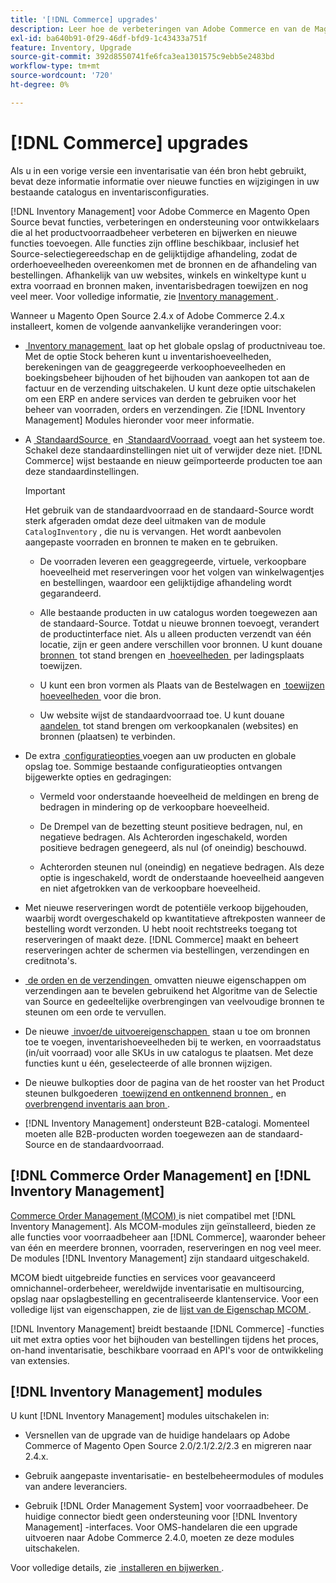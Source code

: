 ```yaml
---
title: '[!DNL Commerce] upgrades'
description: Leer hoe de verbeteringen van Adobe Commerce en van de Magento Open Source catalogus en  [!DNL Inventory Management]  configuraties beïnvloeden.
exl-id: ba640b91-0f29-46df-bfd9-1c43433a751f
feature: Inventory, Upgrade
source-git-commit: 392d8550741fe6fca3ea1301575c9ebb5e2483bd
workflow-type: tm+mt
source-wordcount: '720'
ht-degree: 0%

---
```


# [!DNL Commerce] upgrades

Als u in een vorige versie een inventarisatie van één bron hebt gebruikt, bevat deze informatie informatie over nieuwe functies en wijzigingen in uw bestaande catalogus en inventarisconfiguraties.

[!DNL Inventory Management] voor Adobe Commerce en Magento Open Source bevat functies, verbeteringen en ondersteuning voor ontwikkelaars die al het productvoorraadbeheer verbeteren en bijwerken en nieuwe functies toevoegen. Alle functies zijn offline beschikbaar, inclusief het Source-selectiegereedschap en de gelijktijdige afhandeling, zodat de orderhoeveelheden overeenkomen met de bronnen en de afhandeling van bestellingen. Afhankelijk van uw websites, winkels en winkeltype kunt u extra voorraad en bronnen maken, inventarisbedragen toewijzen en nog veel meer. Voor volledige informatie, zie [&#x200B; Inventory management &#x200B;](introduction.md).

Wanneer u Magento Open Source 2.4.x of Adobe Commerce 2.4.x installeert, komen de volgende aanvankelijke veranderingen voor:

- [&#x200B; Inventory management &#x200B;](enable.md) laat op het globale opslag of productniveau toe. Met de optie Stock beheren kunt u inventarishoeveelheden, berekeningen van de geaggregeerde verkoophoeveelheden en boekingsbeheer bijhouden of het bijhouden van aankopen tot aan de factuur en de verzending uitschakelen. U kunt deze optie uitschakelen om een ERP en andere services van derden te gebruiken voor het beheer van voorraden, orders en verzendingen. Zie [!DNL Inventory Management] Modules hieronder voor meer informatie.

- A [&#x200B; StandaardSource &#x200B;](sources-manage.md) en [&#x200B; StandaardVoorraad &#x200B;](stocks-manage.md) voegt aan het systeem toe. Schakel deze standaardinstellingen niet uit of verwijder deze niet. [!DNL Commerce] wijst bestaande en nieuw geïmporteerde producten toe aan deze standaardinstellingen.

  >[!IMPORTANT]
  >
  >Het gebruik van de standaardvoorraad en de standaard-Source wordt sterk afgeraden omdat deze deel uitmaken van de module `CatalogInventory` , die nu is vervangen. Het wordt aanbevolen aangepaste voorraden en bronnen te maken en te gebruiken.

   - De voorraden leveren een geaggregeerde, virtuele, verkoopbare hoeveelheid met reserveringen voor het volgen van winkelwagentjes en bestellingen, waardoor een gelijktijdige afhandeling wordt gegarandeerd.

   - Alle bestaande producten in uw catalogus worden toegewezen aan de standaard-Source. Totdat u nieuwe bronnen toevoegt, verandert de productinterface niet. Als u alleen producten verzendt van één locatie, zijn er geen andere verschillen voor bronnen. U kunt douane[&#x200B; bronnen &#x200B;](sources-add.md) tot stand brengen en [&#x200B; hoeveelheden &#x200B;](quantities-manage.md) per ladingsplaats toewijzen.

   - U kunt een bron vormen als Plaats van de Bestelwagen en [&#x200B; toewijzen hoeveelheden &#x200B;](quantities-manage.md) voor die bron.

   - Uw website wijst de standaardvoorraad toe. U kunt douane [&#x200B; aandelen &#x200B;](stocks-add.md) tot stand brengen om verkoopkanalen (websites) en bronnen (plaatsen) te verbinden.

- De extra [&#x200B; configuratieopties &#x200B;](configuration.md) voegen aan uw producten en globale opslag toe. Sommige bestaande configuratieopties ontvangen bijgewerkte opties en gedragingen:

   - Vermeld voor onderstaande hoeveelheid de meldingen en breng de bedragen in mindering op de verkoopbare hoeveelheid.

   - De Drempel van de bezetting steunt positieve bedragen, nul, en negatieve bedragen. Als Achterorden ingeschakeld, worden positieve bedragen genegeerd, als nul (of oneindig) beschouwd.

   - Achterorden steunen nul (oneindig) en negatieve bedragen. Als deze optie is ingeschakeld, wordt de onderstaande hoeveelheid aangeven en niet afgetrokken van de verkoopbare hoeveelheid.

- Met nieuwe reserveringen wordt de potentiële verkoop bijgehouden, waarbij wordt overgeschakeld op kwantitatieve aftrekposten wanneer de bestelling wordt verzonden. U hebt nooit rechtstreeks toegang tot reserveringen of maakt deze. [!DNL Commerce] maakt en beheert reserveringen achter de schermen via bestellingen, verzendingen en creditnota&#39;s.

- [&#x200B; de orden en de verzendingen &#x200B;](shipments.md) omvatten nieuwe eigenschappen om verzendingen aan te bevelen gebruikend het Algoritme van de Selectie van Source en gedeeltelijke overbrengingen van veelvoudige bronnen te steunen om een orde te vervullen.

- De nieuwe [&#x200B; invoer/de uitvoereigenschappen &#x200B;](inventory-import-export.md) staan u toe om bronnen toe te voegen, inventarishoeveelheden bij te werken, en voorraadstatus (in/uit voorraad) voor alle SKUs in uw catalogus te plaatsen. Met deze functies kunt u één, geselecteerde of alle bronnen wijzigen.

- De nieuwe bulkopties door de pagina van de het rooster van het Product steunen bulkgoederen [&#x200B; toewijzend en ontkennend bronnen &#x200B;](bulk-assignment.md), en [&#x200B; overbrengend inventaris aan bron &#x200B;](inventory-transfer.md).

- [!DNL Inventory Management] ondersteunt B2B-catalogi. Momenteel moeten alle B2B-producten worden toegewezen aan de standaard-Source en de standaardvoorraad.

## [!DNL Commerce Order Management] en [!DNL Inventory Management]

[ Commerce Order Management (MCOM) ][1] is niet compatibel met [!DNL Inventory Management]. Als MCOM-modules zijn geïnstalleerd, bieden ze alle functies voor voorraadbeheer aan [!DNL Commerce], waaronder beheer van één en meerdere bronnen, voorraden, reserveringen en nog veel meer. De modules [!DNL Inventory Management] zijn standaard uitgeschakeld.

MCOM biedt uitgebreide functies en services voor geavanceerd omnichannel-orderbeheer, wereldwijde inventarisatie en multisourcing, opslag naar opslagbestelling en gecentraliseerde klantenservice. Voor een volledige lijst van eigenschappen, zie de [ lijst van de Eigenschap MCOM ][2].

[!DNL Inventory Management] breidt bestaande [!DNL Commerce] -functies uit met extra opties voor het bijhouden van bestellingen tijdens het proces, on-hand inventarisatie, beschikbare voorraad en API&#39;s voor de ontwikkeling van extensies.

## [!DNL Inventory Management] modules

U kunt [!DNL Inventory Management] modules uitschakelen in:

- Versnellen van de upgrade van de huidige handelaars op Adobe Commerce of Magento Open Source 2.0/2.1/2.2/2.3 en migreren naar 2.4.x.

- Gebruik aangepaste inventarisatie- en bestelbeheermodules of modules van andere leveranciers.

- Gebruik [!DNL Order Management System] voor voorraadbeheer. De huidige connector biedt geen ondersteuning voor [!DNL Inventory Management] -interfaces. Voor OMS-handelaren die een upgrade uitvoeren naar Adobe Commerce 2.4.0, moeten ze deze modules uitschakelen.

Voor volledige details, zie [&#x200B; installeren en bijwerken &#x200B;](install-update.md).

[1]: https://commerce-docs.github.io/oms-documentation-archive/
[2]: https://commerce-docs.github.io/oms-documentation-archive/getting-started/feature-list/
